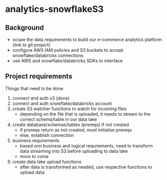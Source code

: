 # analytics-snowflakeS3

## Background
- scope the data requirements to build our e-commerce analytics platform (link to git project)
- configure AWS IAM policies and S3 buckets to accept snowflake/databricks connections
- use AWS and snowflake/databricks SDKs to interface 

## Project requirements
Things that need to be done
1. connect and auth s3 (done)
2. connect and auth snowflake/databricks account
3. create S3 watcher functions to watch for incoming files
    - depending on the file that is uploaded, it needs to stream to the correct schema/table in our data lake
4. create database/schemas/tables (prereqs) if not created 
    - if prereqs return as not created, must initialise prereqs
    - else, establish connection
5. business requirements
    - based onn business and logical requriements, need to transform data streaming into S3 before uploading to data lake
    - more to come
6. create data lake upload functions
    - after data is transformed as needed, use respective functions to upload data 

